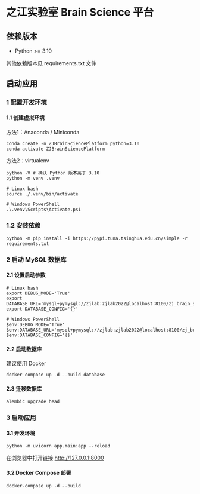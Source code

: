 # 之江实验室 Brain Science 平台

## 依赖版本

* Python >= 3.10

其他依赖版本见 requirements.txt 文件

## 启动应用

### 1 配置开发环境

#### 1.1 创建虚拟环境

方法1：Anaconda / Miniconda

```shell
conda create -n ZJBrainSciencePlatform python=3.10
conda activate ZJBrainSciencePlatform
```

方法2：virtualenv

```shell
python -V # 确认 Python 版本高于 3.10 
python -m venv .venv

# Linux bash
source ./.venv/bin/activate

# Windows PowerShell
.\.venv\Scripts\Activate.ps1
```

### 1.2 安装依赖

```shell
python -m pip install -i https://pypi.tuna.tsinghua.edu.cn/simple -r requirements.txt
```

### 2 启动 MySQL 数据库

#### 2.1 设置启动参数

```shell
# Linux bash
export DEBUG_MODE='True'
export DATABASE_URL='mysql+pymysql://zjlab:zjlab2022@localhost:8100/zj_brain_science_platform'
export DATABASE_CONFIG='{}'
```

```shell
# Windows PowerShell
$env:DEBUG_MODE='True'
$env:DATABASE_URL='mysql+pymysql://zjlab:zjlab2022@localhost:8100/zj_brain_science_platform'
$env:DATABASE_CONFIG='{}'
```

#### 2.2 启动数据库

建议使用 Docker

```shell
docker compose up -d --build database
```

#### 2.3 迁移数据库

```shell
alembic upgrade head
```

### 3 启动应用

#### 3.1 开发环境

```shell
python -m uvicorn app.main:app --reload
```

在浏览器中打开链接 http://127.0.0.1:8000 

#### 3.2 Docker Compose 部署

```shell
docker-compose up -d --build
```